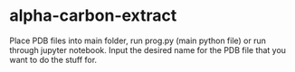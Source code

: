 # alpha-carbon-extract
Place PDB files into main folder, run prog.py (main python file) or run through jupyter notebook. Input the desired name for the PDB file that you want to do the stuff for.
